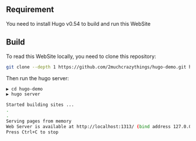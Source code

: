 ## Requirement

You need to install Hugo v0.54 to build and run this WebSite

## Build

To read this WebSite locally, you need to clone this repository:

```bash
git clone --depth 1 https://github.com/2muchcrazythings/hugo-demo.git hugo-demo
```

Then run the hugo server:

```bash
▶ cd hugo-demo
▶ hugo server

Started building sites ...
.
.
Serving pages from memory
Web Server is available at http://localhost:1313/ (bind address 127.0.0.1)
Press Ctrl+C to stop
```
